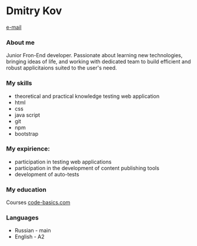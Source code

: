 # Dmitry Kov

[e-mail](mailto:maker.bug.00@inbox.ru)

### About me
Junior Fron-End developer. Passionate about learning new technologies, bringing ideas of life, and working with dedicated team to build efficient and robust applicitaions suited to the user's need.

### My skills
- theoretical and practical knowledge testing web application
- html
- css
- java script
- git
- npm
- bootstrap

### My expirience:
- participation in testing web applications
- participation in the development of content publishing tools
- development of auto-tests

### My education
Courses [code-basics.com](https://code-basics.com/)

### Languages
- Russian - main
- English - A2